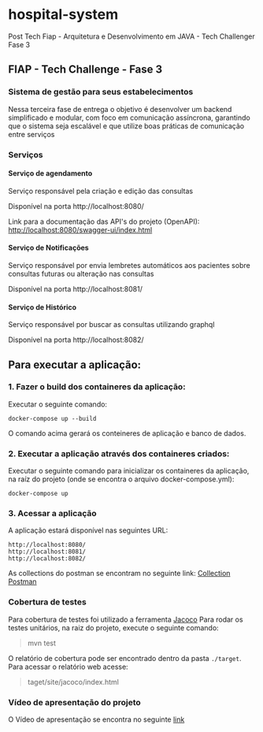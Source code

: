 # hospital-system
Post Tech Fiap - Arquitetura e Desenvolvimento em JAVA - Tech Challenger Fase 3

## FIAP - Tech Challenge - Fase 3


### Sistema de gestão para seus estabelecimentos

Nessa terceira fase de entrega o objetivo é desenvolver um backend simplificado e modular, com foco em comunicação assíncrona, garantindo que o sistema seja escalável e que utilize boas práticas de comunicação entre serviços  

### Serviços 

#### Serviço de agendamento 
Serviço responsável pela criação e edição das consultas 

Disponível na porta http://localhost:8080/

Link para a documentação das API's do projeto (OpenAPI):
[http://localhost:8080/swagger-ui/index.html](http://localhost:8080/swagger-ui/index.html)

#### Serviço de Notificações  
Serviço responsável por envia lembretes automáticos aos pacientes sobre consultas futuras ou alteração nas consultas 

Disponível na porta http://localhost:8081/

#### Serviço de Histórico 
Serviço responsável por buscar as consultas utilizando graphql 

Disponível na porta http://localhost:8082/


## Para executar a aplicação:

### 1. Fazer o build dos containeres da aplicação:
Executar o seguinte comando:
    
    docker-compose up --build

O comando acima gerará os conteineres de aplicação e banco de dados.

### 2. Executar a aplicação através dos containeres criados:
Executar o seguinte comando para inicializar os containeres da aplicação, na raíz do projeto (onde se encontra o arquivo docker-compose.yml):

    docker-compose up

### 3. Acessar a aplicação
A aplicação estará disponível nas seguintes URL:

    http://localhost:8080/
    http://localhost:8081/
    http://localhost:8082/

As collections do postman se encontram no seguinte link: [Collection Postman](https://github.com/MaiconFiuza/hospital-system/blob/main/Projeto%20M%C3%B3dulo%203.postman_collection.json)


### Cobertura de testes
Para cobertura de testes foi utilizado a ferramenta [Jacoco](https://www.eclemma.org/jacoco/)
Para rodar os testes unitários, na raiz do projeto, execute o seguinte comando: 

> mvn test

O relatório de cobertura pode ser encontrado dentro da pasta `./target`. Para acessar o relatório web acesse:

> taget/site/jacoco/index.html

### Vídeo de apresentação do projeto

O Vídeo de apresentação se encontra no seguinte [link](https://www.youtube.com/watch?v=mtklA93RSFQ)
